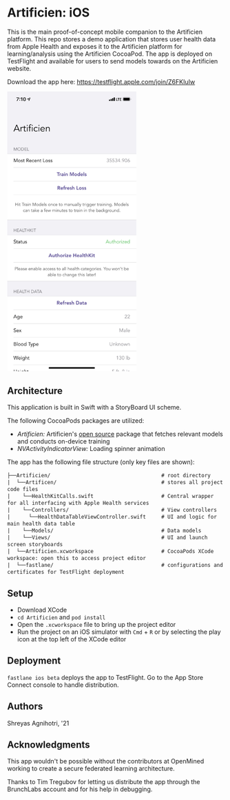 # Artificien: iOS

This is the main proof-of-concept mobile companion to the Artificien platform. This repo stores a demo application that stores user health data from Apple Health and exposes it to the Artificien platform for learning/analysis using the Artificien CocoaPod. The app is deployed on TestFlight and available for users to send models towards on the Artificien website.

Download the app here: https://testflight.apple.com/join/Z6FKIuIw

<img src="./latestScreenshot.png" width="300">

## Architecture

This application is built in Swift with a StoryBoard UI scheme.

The following CocoaPods packages are utilized:
* *Artificien:* Artificien's [open source](https://github.com/dartmouth-cs98/artificien_ios_library) package that fetches relevant models and conducts on-device training
* *NVActivityIndicatorView:* Loading spinner animation

The app has the following file structure (only key files are shown):
```
├──Artificien/                                    # root directory
|  └──Artificen/                                  # stores all project code files
|    └──HealthKitCalls.swift                      # Central wrapper for all interfacing with Apple Health services
|    └──Controllers/                              # View controllers
|      └──HealthDataTableViewController.swift     # UI and logic for main health data table
|    └──Models/                                   # Data models
|    └──Views/                                    # UI and launch screen storyboards
|  └──Artificien.xcworkspace                      # CocoaPods XCode workspace: open this to access project editor
|  └──fastlane/                                   # configurations and certificates for TestFlight deployment
```

## Setup

* Download XCode
* `cd Artificien` and `pod install`
* Open the `.xcworkspace` file to bring up the project editor
* Run the project on an iOS simulator with `Cmd` + `R` or by selecting the play icon at the top left of the XCode editor

## Deployment

`fastlane ios beta` deploys the app to TestFlight. Go to the App Store Connect console to handle distribution.

## Authors

Shreyas Agnihotri, '21

## Acknowledgments

This app wouldn't be possible without the contributors at OpenMined working to create a secure federated learning architecture.

Thanks to Tim Tregubov for letting us distribute the app through the BrunchLabs account and for his help in debugging.
